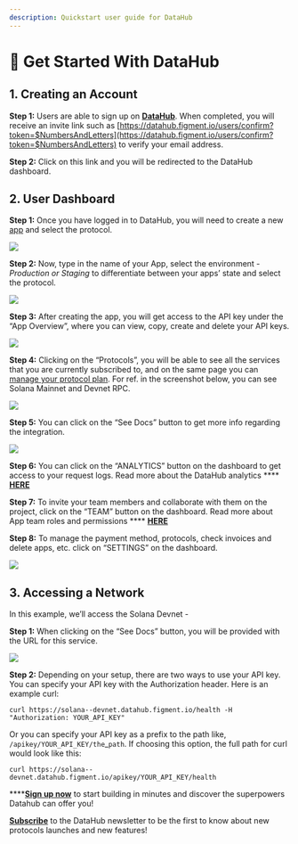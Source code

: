 ```yaml
---
description: Quickstart user guide for DataHub
---
```


# 🏁 Get Started With DataHub

## 1. Creating an Account

**Step 1:** Users are able to sign up on [**DataHub**](https://datahub.figment.io). When completed, you will receive an invite link such as [https://datahub.figment.io/users/confirm?token=$NumbersAndLetters](https://datahub.figment.io/users/confirm?token=$NumbersAndLetters) to verify your email address.

**Step 2:** Click on this link and you will be redirected to the DataHub dashboard.

## 2. User Dashboard

**Step 1:** Once you have logged in to DataHub, you will need to create a new [app](https://datahub.zendesk.com/hc/en-us/articles/4413167835289-What-are-Apps-) and select the protocol.

![](https://lh3.googleusercontent.com/JRmJgidyYPcK5qqsjW8IsgIk5VsWwsQqsTAeUWC1XwOh2MktnPWMdwW9ZNNswL4Rqlu5kuiDDgWNvy\_jYb7IxXauujoR-Z6WrX2jSFco9VQkPaD\_0lRp5CqJC\_7\_Uhi2LPPSnDme)

**Step 2:** Now, type in the name of your App, select the environment - _Production or Staging_ to differentiate between your apps’ state and select the protocol.

![](https://lh5.googleusercontent.com/jbr3wnHwmKJhdzSYJT4PZrVxwhuTrCliAsgyOax6BeO0Zu8KCKxtLcikzOH\_jLqdTp54vob5AYpmsIrXLvFDIsRjJgPj\_CWsmAN0ljTC0duNs7TWqTox\_i0K-sndGEH34-PE3V-9)

**Step 3:** After creating the app, you will get access to the API key under the “App Overview”, where you can view, copy, create and delete your API keys.

![](https://lh3.googleusercontent.com/2FdhMzg4DJZ3EZJistGRH64RJBJ8FU999sDYTmS40UO2dLLZJ04x58Wf8awd8erv8ekBIEMkx4SiWxMzLVQ1H0rTe72cityeo6LAWvGIXjgeGdoOsVa60ociCmX46\_ZuDCukW9a2)

**Step 4:** Clicking on the “Protocols”, you will be able to see all the services that you are currently subscribed to, and on the same page you can [manage your protocol plan](https://datahub.zendesk.com/hc/en-us/articles/4414935707033-How-do-I-manage-App-or-Protocol-plans-). For ref. in the screenshot below, you can see Solana Mainnet and Devnet RPC.

![](https://lh6.googleusercontent.com/0CldCnmdeMKViQPl7BMMZvGTN92MKzY3t1cQs28reHquuSjjiw2qdK8hTJxIKUjz17RMeBcU0cjRileqPiPPLq2ui\_RjL1iw--ULIAb1FqJN8ffvSXg8gqVmGw2-dPXZ29Dvp3KS)

**Step 5:** You can click on the “See Docs” button to get more info regarding the integration.

![](https://lh4.googleusercontent.com/Anrwdiw3MayGHjnNGrPcLiWy3gI3fOfcWG-nul4a3fGAVkpI3L0thnCZshNi4jHwvpZJINTbKD9qcFml95NzYOD4woSiW4r8ybKE7fynqoihM4k6TB-miqqmsg56sYMuFEHaRlPi)

**Step 6:** You can click on the “ANALYTICS” button on the dashboard to get access to your request logs. Read more about the DataHub analytics **** [**HERE**](https://datahub.zendesk.com/hc/en-us/articles/4413198044057-What-App-analytics-does-DataHub-provide-)

**Step 7:** To invite your team members and collaborate with them on the project, click on the “TEAM” button on the dashboard. Read more about App team roles and permissions **** [**HERE**](https://datahub.zendesk.com/hc/en-us/articles/4413168141977-What-are-App-Team-Roles-and-Permissions-)

**Step 8:** To manage the payment method, protocols, check invoices and delete apps, etc. click on “SETTINGS” on the dashboard.

![](https://lh4.googleusercontent.com/sIZziG9XKMVZg44QGok7s8hrWXGBOzQ1TV4z9k3axP8NAXQCUmfL3N2E8CIfgtLINwBquqf3iit10BRJ0wpeHde7P9m-RnUMx-lqgL7VE4N9bMHZ-ShqXaAEFiXtRwmxtJST6Iwi)

## **3.** Accessing a Network

In this example, we’ll access the Solana Devnet -

**Step 1:** When clicking on the “See Docs” button, you will be provided with the URL for this service.

![](https://lh5.googleusercontent.com/fLGGFFfFCnTFYhBi4DkOUpefVjSmpVNhOEr2fEN\_rGjw-\_w3LVTB3BZHKsyMK7rihWjbWmg\_y1Uos2-SXuga1kCfHlECBEEKPniwe8hsfEBa36osOc1lVCCGRyS-omsuYrlogiYt)

**Step 2:** Depending on your setup, there are two ways to use your API key. You can specify your API key with the Authorization header. Here is an example curl:

```
curl https://solana--devnet.datahub.figment.io/health -H "Authorization: YOUR_API_KEY"
```

Or you can specify your API key as a prefix to the path like, `/apikey/YOUR_API_KEY/the`\_`path`. If choosing this option, the full path for curl would look like this:

```
curl https://solana--devnet.datahub.figment.io/apikey/YOUR_API_KEY/health
```

****[**Sign up now**](https://datahub-beta.figment.io/auth/login) to start building in minutes and discover the superpowers Datahub can offer you!

[**Subscribe**](https://datahub.figment.io/subscribe) to the DataHub newsletter to be the first to know about new protocols launches and new features!
